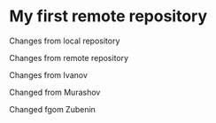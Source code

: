 # My first remote repository

Changes from local repository

Changes from remote repository

Changes from Ivanov

Changed from Murashov

Changed fgom Zubenin
